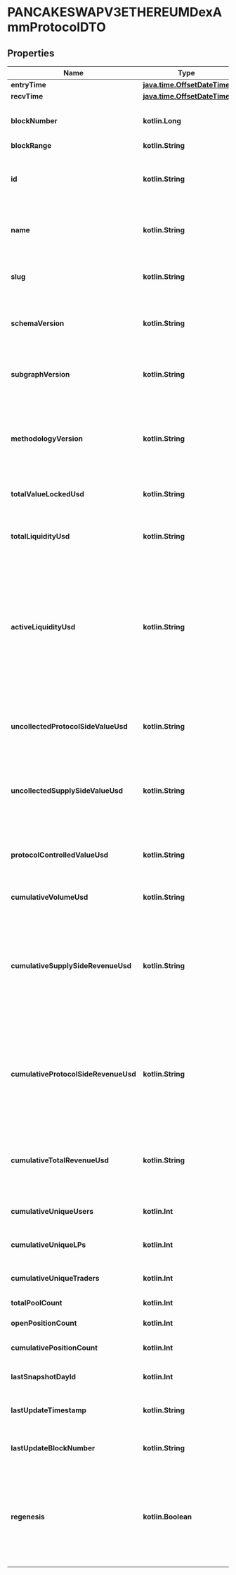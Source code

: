 
# PANCAKESWAPV3ETHEREUMDexAmmProtocolDTO

## Properties
Name | Type | Description | Notes
------------ | ------------- | ------------- | -------------
**entryTime** | [**java.time.OffsetDateTime**](java.time.OffsetDateTime.md) |  |  [optional]
**recvTime** | [**java.time.OffsetDateTime**](java.time.OffsetDateTime.md) |  |  [optional]
**blockNumber** | **kotlin.Long** | Number of block in which entity was recorded. |  [optional]
**blockRange** | **kotlin.String** |  |  [optional]
**id** | **kotlin.String** | Smart contract address of the protocol&#39;s main contract (Factory, Registry, etc). |  [optional]
**name** | **kotlin.String** | Name of the protocol, including version. e.g. Uniswap v3. |  [optional]
**slug** | **kotlin.String** | Slug of protocol, including version. e.g. uniswap-v3. |  [optional]
**schemaVersion** | **kotlin.String** | Version of the subgraph schema, in SemVer format (e.g. 1.0.0). |  [optional]
**subgraphVersion** | **kotlin.String** | Version of the subgraph implementation, in SemVer format (e.g. 1.0.0). |  [optional]
**methodologyVersion** | **kotlin.String** | Version of the methodology used to compute metrics, loosely based on SemVer format (e.g. 1.0.0). |  [optional]
**totalValueLockedUsd** | **kotlin.String** | Current TVL (Total Value Locked) of the entire protocol. |  [optional]
**totalLiquidityUsd** | **kotlin.String** | The sum of all active and non-active liquidity in USD for this pool. |  [optional]
**activeLiquidityUsd** | **kotlin.String** | All liquidity in USD that is active. Will be equal to totalLiquidity except for in concentrated liquidity - where activeLiquidity is all liquidity positions that contain the pools current tick. |  [optional]
**uncollectedProtocolSideValueUsd** | **kotlin.String** | All protocol-side value locking in USD that remains uncollected and unused in the protocol. |  [optional]
**uncollectedSupplySideValueUsd** | **kotlin.String** | All supply-side value locking in USD that remains uncollected and unused in the protocol. |  [optional]
**protocolControlledValueUsd** | **kotlin.String** | Current PCV (Protocol Controlled Value). Only relevant for protocols with PCV. |  [optional]
**cumulativeVolumeUsd** | **kotlin.String** | All historical volume in USD. |  [optional]
**cumulativeSupplySideRevenueUsd** | **kotlin.String** | Revenue claimed by suppliers to the protocol. LPs on DEXs (e.g. 0.25% of the swap fee in Sushiswap). Depositors on Lending Protocols. NFT sellers on OpenSea. |  [optional]
**cumulativeProtocolSideRevenueUsd** | **kotlin.String** | Gross revenue for the protocol (revenue claimed by protocol). Examples: AMM protocol fee (Sushi’s 0.05%). OpenSea 10% sell fee. |  [optional]
**cumulativeTotalRevenueUsd** | **kotlin.String** | All revenue generated by the protocol. e.g. 0.30% of swap fee in Sushiswap, all yield generated by Yearn. |  [optional]
**cumulativeUniqueUsers** | **kotlin.Int** | Number of cumulative unique users. |  [optional]
**cumulativeUniqueLPs** | **kotlin.Int** | Number of cumulative liquidity providers. |  [optional]
**cumulativeUniqueTraders** | **kotlin.Int** | Number of cumulative traders |  [optional]
**totalPoolCount** | **kotlin.Int** | Total number of pools. |  [optional]
**openPositionCount** | **kotlin.Int** | Total number of open positions. |  [optional]
**cumulativePositionCount** | **kotlin.Int** | Total number of positions (open and closed). |  [optional]
**lastSnapshotDayId** | **kotlin.Int** | Day ID of the most recent daily snapshot. |  [optional]
**lastUpdateTimestamp** | **kotlin.String** | Timestamp of the last time this entity was updated |  [optional]
**lastUpdateBlockNumber** | **kotlin.String** | Block number of the last time this entity was updated. |  [optional]
**regenesis** | **kotlin.Boolean** | This is a boolean to indicate whether or not the pools have been instantiated the were initialized before Optimism regenesis. |  [optional]



